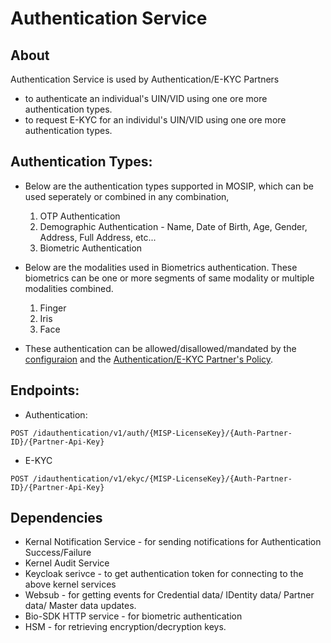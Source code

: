 # Authentication Service
## About
Authentication Service is used by Authentication/E-KYC Partners 
* to authenticate an individual's UIN/VID using one ore more authentication types.
* to request E-KYC for an individul's UIN/VID using one ore more authentication types.

## Authentication Types:
* Below are the authentication types supported in MOSIP, which can be used seperately or combined in any combination, 
  1. OTP Authentication 
  2. Demographic Authentication - Name, Date of Birth, Age, Gender, Address, Full Address, etc...
  3. Biometric Authentication
  
* Below are the modalities used in Biometrics authentication. These biometrics can be one or more segments of same modality or multiple modalities combined.
  1. Finger
  2. Iris
  3. Face

* These authentication can be allowed/disallowed/mandated by the [configuraion]() and the [Authentication/E-KYC Partner's Policy]().

## Endpoints:
* Authentication:

```
POST /idauthentication/v1/auth/{MISP-LicenseKey}/{Auth-Partner-ID}/{Partner-Api-Key}
```

* E-KYC

```
POST /idauthentication/v1/ekyc/{MISP-LicenseKey}/{Auth-Partner-ID}/{Partner-Api-Key}
```

## Dependencies
* Kernal Notification Service - for sending notifications for Authentication Success/Failure
* Kernel Audit Service
* Keycloak serivce - to get authentication token for connecting to the above kernel services
* Websub - for getting events for Credential data/ IDentity data/ Partner data/ Master data updates.
* Bio-SDK HTTP service - for biometric authentication
* HSM - for retrieving encryption/decryption keys.


